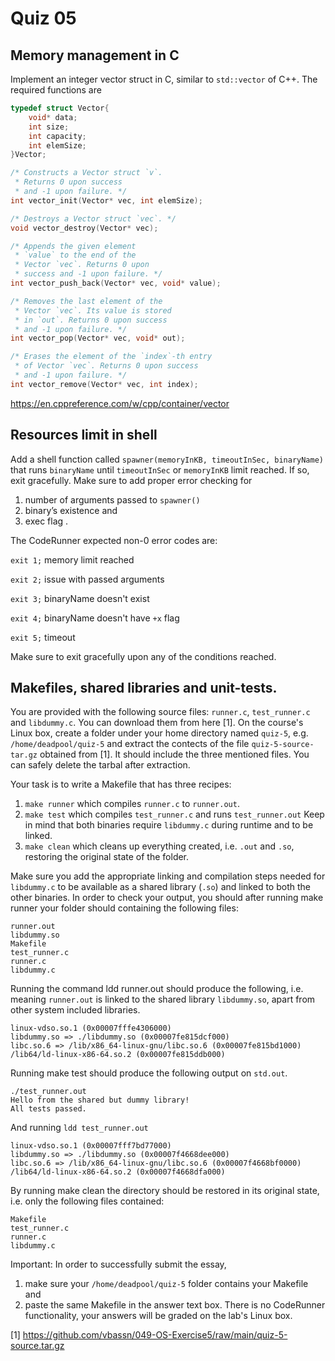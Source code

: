 # Quiz 05

## Memory management in C

Implement an integer vector struct in C, similar to `std::vector` of C++. The required functions are

```C
typedef struct Vector{
	void* data;
	int size;
	int capacity;
	int elemSize;
}Vector;

/* Constructs a Vector struct `v`.
 * Returns 0 upon success
 * and -1 upon failure. */
int vector_init(Vector* vec, int elemSize);

/* Destroys a Vector struct `vec`. */
void vector_destroy(Vector* vec);

/* Appends the given element
 * `value` to the end of the
 * Vector `vec`. Returns 0 upon
 * success and -1 upon failure. */
int vector_push_back(Vector* vec, void* value);

/* Removes the last element of the
 * Vector `vec`. Its value is stored
 * in `out`. Returns 0 upon success
 * and -1 upon failure. */
int vector_pop(Vector* vec, void* out);

/* Erases the element of the `index`-th entry
 * of Vector `vec`. Returns 0 upon success
 * and -1 upon failure. */
int vector_remove(Vector* vec, int index);
```

https://en.cppreference.com/w/cpp/container/vector

## Resources limit in shell

Add a shell function called `spawner(memoryInKB, timeoutInSec, binaryName)` that runs `binaryName` until `timeoutInSec` or `memoryInKB` limit reached. If so, exit gracefully. Make sure to add proper error checking for
1. number of arguments passed to `spawner()`
2. binary’s existence and
3. exec flag .

The CodeRunner expected non-0 error codes are:

`exit 1;` memory limit reached

`exit 2;` issue with passed arguments

`exit 3;` binaryName doesn't exist

`exit 4;` binaryName doesn't have `+x` flag

`exit 5;` timeout

Make sure to exit gracefully upon any of the conditions reached.

## Makefiles, shared libraries and unit-tests.


You are provided with the following source files: `runner.c`, `test_runner.c` and `libdummy.c`. You can download them from here [1]. On the course's Linux box, create a folder under your home directory named `quiz-5`, e.g. `/home/deadpool/quiz-5` and extract the contects of the file `quiz-5-source-tar.gz` obtained from [1]. It should include the three mentioned files. You can safely delete the tarbal after extraction.

Your task is to write a Makefile that has three recipes:
1. `make runner` which compiles `runner.c` to `runner.out`.
1. `make test` which compiles `test_runner.c` and runs `test_runner.out` Keep in mind that both binaries require `libdummy.c` during runtime and to be linked.
1. `make clean` which cleans up everything created, i.e. `.out` and `.so`, restoring the original state of the folder.

Make sure you add the appropriate linking and compilation steps needed for `libdummy.c` to be available as a shared library (`.so`) and linked to both the other binaries.
In order to check your output, you should after running make runner your folder should containing the following files:

```
runner.out
libdummy.so
Makefile
test_runner.c
runner.c
libdummy.c
```

Running the command ldd runner.out should produce the following, i.e. meaning `runner.out` is linked to the shared library `libdummy.so`, apart from other system included libraries.

```
linux-vdso.so.1 (0x00007fffe4306000)
libdummy.so => ./libdummy.so (0x00007fe815dcf000)
libc.so.6 => /lib/x86_64-linux-gnu/libc.so.6 (0x00007fe815bd1000)
/lib64/ld-linux-x86-64.so.2 (0x00007fe815ddb000)
```
Running make test should produce the following output on `std.out`.
```
./test_runner.out
Hello from the shared but dummy library!
All tests passed.
``````
And running `ldd test_runner.out`

```
linux-vdso.so.1 (0x00007fff7bd77000)
libdummy.so => ./libdummy.so (0x00007f4668dee000)
libc.so.6 => /lib/x86_64-linux-gnu/libc.so.6 (0x00007f4668bf0000)
/lib64/ld-linux-x86-64.so.2 (0x00007f4668dfa000)
```
 By running make clean the directory should be restored in its original state, i.e. only the following files contained:
```
Makefile
test_runner.c
runner.c
libdummy.c
```
Important: In order to successfully submit the essay,
1. make sure your `/home/deadpool/quiz-5` folder contains your Makefile and
1. paste the same Makefile in the answer text box. There is no CodeRunner functionality, your answers will be graded on the lab's Linux box.

[1] https://github.com/vbassn/049-OS-Exercise5/raw/main/quiz-5-source.tar.gz